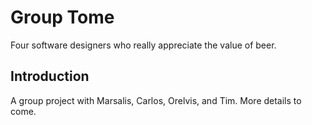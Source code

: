 # Group Tome

Four software designers who really appreciate the value of beer.

## Introduction

A group project with Marsalis, Carlos, Orelvis, and Tim.
More details to come.
